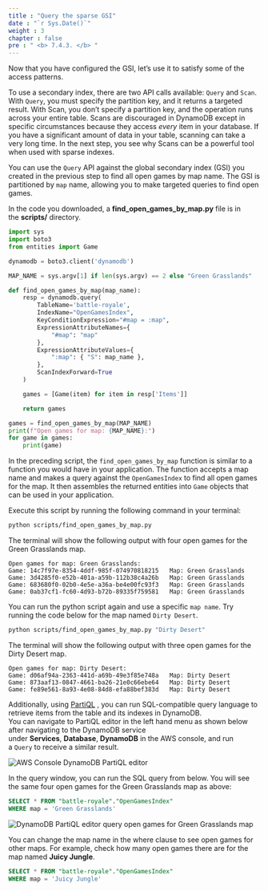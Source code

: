 ```yaml
---
title : "Query the sparse GSI"
date : "`r Sys.Date()`"
weight : 3
chapter : false
pre : " <b> 7.4.3. </b> "
---
```


Now that you have configured the GSI, let’s use it to satisfy some of the access patterns.

To use a secondary index, there are two API calls available: `Query` and `Scan`. With `Query`, you must specify the partition key, and it returns a targeted result. With Scan, you don’t specify a partition key, and the operation runs across your entire table. Scans are discouraged in DynamoDB except in specific circumstances because they access _every_ item in your database. If you have a significant amount of data in your table, scanning can take a very long time. In the next step, you see why Scans can be a powerful tool when used with sparse indexes.

You can use the `Query` API against the global secondary index (GSI) you created in the previous step to find all open games by map name. The GSI is partitioned by `map` name, allowing you to make targeted queries to find open games.

In the code you downloaded, a **find_open_games_by_map.py** file is in the **scripts/** directory.

```python
import sys
import boto3
from entities import Game

dynamodb = boto3.client('dynamodb')

MAP_NAME = sys.argv[1] if len(sys.argv) == 2 else "Green Grasslands"

def find_open_games_by_map(map_name):
    resp = dynamodb.query(
        TableName='battle-royale',
        IndexName="OpenGamesIndex",
        KeyConditionExpression="#map = :map",
        ExpressionAttributeNames={
            "#map": "map"
        },
        ExpressionAttributeValues={
            ":map": { "S": map_name },
        },
        ScanIndexForward=True
    )

    games = [Game(item) for item in resp['Items']]

    return games

games = find_open_games_by_map(MAP_NAME)
print(f"Open games for map: {MAP_NAME}:")
for game in games:
    print(game)
```

In the preceding script, the `find_open_games_by_map` function is similar to a function you would have in your application. The function accepts a map name and makes a query against the `OpenGamesIndex` to find all open games for the map. It then assembles the returned entities into `Game` objects that can be used in your application.

Execute this script by running the following command in your terminal:

```sh
python scripts/find_open_games_by_map.py
```

The terminal will show the following output with four open games for the Green Grasslands map.

```text
Open games for map: Green Grasslands:
Game: 14c7f97e-8354-4ddf-985f-074970818215   Map: Green Grasslands
Game: 3d4285f0-e52b-401a-a59b-112b38c4a26b   Map: Green Grasslands
Game: 683680f0-02b0-4e5e-a36a-be4e00fc93f3   Map: Green Grasslands
Game: 0ab37cf1-fc60-4d93-b72b-89335f759581   Map: Green Grasslands
```

You can run the python script again and use a specific `map name`. Try running the code below for the map named `Dirty Desert`.

```sh
python scripts/find_open_games_by_map.py "Dirty Desert"
```

The terminal will show the following output with three open games for the Dirty Desert map.

```text
Open games for map: Dirty Desert:
Game: d06af94a-2363-441d-a69b-49e3f85e748a   Map: Dirty Desert
Game: 873aaf13-0847-4661-ba26-21e0c66ebe64   Map: Dirty Desert
Game: fe89e561-8a93-4e08-84d8-efa88bef383d   Map: Dirty Desert
```

Additionally, using [PartiQL](https://docs.aws.amazon.com/amazondynamodb/latest/developerguide/ql-reference.html) , you can run SQL-compatible query language to retrieve items from the table and its indexes in DynamoDB.  
You can navigate to PartiQL editor in the left hand menu as shown below after navigating to the DynamoDB service under **Services**, **Database**, **DynamoDB** in the AWS console, and run a `Query` to receive a similar result.

![AWS Console DynamoDB PartiQL editor](/images/7/7.4/1.png)

In the query window, you can run the SQL query from below. You will see the same four open games for the Green Grasslands map as above:

```sql
SELECT * FROM "battle-royale"."OpenGamesIndex"
WHERE map = 'Green Grasslands'
```

![DynamoDB PartiQL editor query open games for Green Grasslands map](/images/7/7.4/2.png)

You can change the map name in the where clause to see open games for other maps. For example, check how many open games there are for the map named **Juicy Jungle**.

```sql
SELECT * FROM "battle-royale"."OpenGamesIndex"
WHERE map = 'Juicy Jungle'
```
